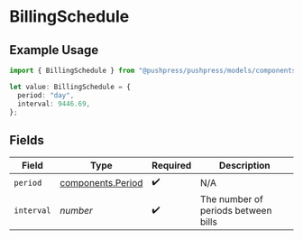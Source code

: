 # BillingSchedule

## Example Usage

```typescript
import { BillingSchedule } from "@pushpress/pushpress/models/components";

let value: BillingSchedule = {
  period: "day",
  interval: 9446.69,
};
```

## Fields

| Field                                                  | Type                                                   | Required                                               | Description                                            |
| ------------------------------------------------------ | ------------------------------------------------------ | ------------------------------------------------------ | ------------------------------------------------------ |
| `period`                                               | [components.Period](../../models/components/period.md) | :heavy_check_mark:                                     | N/A                                                    |
| `interval`                                             | *number*                                               | :heavy_check_mark:                                     | The number of periods between bills                    |